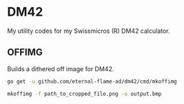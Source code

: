 # DM42

My utility codes for my Swissmicros (R) DM42 calculator.

## OFFIMG

Builds a dithered off image for DM42.

```bash
go get -u github.com/eternal-flame-ad/dm42/cmd/mkoffimg

mkoffimg -f path_to_cropped_file.png -o output.bmp
```